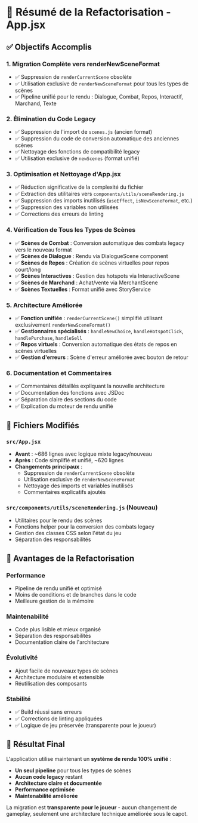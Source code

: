 # 🔄 Résumé de la Refactorisation - App.jsx

## ✅ Objectifs Accomplis

### 1. **Migration Complète vers renderNewSceneFormat**
- ✅ Suppression de `renderCurrentScene` obsolète
- ✅ Utilisation exclusive de `renderNewSceneFormat` pour tous les types de scènes
- ✅ Pipeline unifié pour le rendu : Dialogue, Combat, Repos, Interactif, Marchand, Texte

### 2. **Élimination du Code Legacy**
- ✅ Suppression de l'import de `scenes.js` (ancien format)
- ✅ Suppression du code de conversion automatique des anciennes scènes
- ✅ Nettoyage des fonctions de compatibilité legacy
- ✅ Utilisation exclusive de `newScenes` (format unifié)

### 3. **Optimisation et Nettoyage d'App.jsx**
- ✅ Réduction significative de la complexité du fichier
- ✅ Extraction des utilitaires vers `components/utils/sceneRendering.js`
- ✅ Suppression des imports inutilisés (`useEffect`, `isNewSceneFormat`, etc.)
- ✅ Suppression des variables non utilisées
- ✅ Corrections des erreurs de linting

### 4. **Vérification de Tous les Types de Scènes**
- ✅ **Scènes de Combat** : Conversion automatique des combats legacy vers le nouveau format
- ✅ **Scènes de Dialogue** : Rendu via DialogueScene component
- ✅ **Scènes de Repos** : Création de scènes virtuelles pour repos court/long
- ✅ **Scènes Interactives** : Gestion des hotspots via InteractiveScene
- ✅ **Scènes de Marchand** : Achat/vente via MerchantScene
- ✅ **Scènes Textuelles** : Format unifié avec StoryService

### 5. **Architecture Améliorée**
- ✅ **Fonction unifiée** : `renderCurrentScene()` simplifié utilisant exclusivement `renderNewSceneFormat()`
- ✅ **Gestionnaires spécialisés** : `handleNewChoice`, `handleHotspotClick`, `handlePurchase`, `handleSell`
- ✅ **Repos virtuels** : Conversion automatique des états de repos en scènes virtuelles
- ✅ **Gestion d'erreurs** : Scène d'erreur améliorée avec bouton de retour

### 6. **Documentation et Commentaires**
- ✅ Commentaires détaillés expliquant la nouvelle architecture
- ✅ Documentation des fonctions avec JSDoc
- ✅ Séparation claire des sections du code
- ✅ Explication du moteur de rendu unifié

## 🔧 Fichiers Modifiés

### `src/App.jsx`
- **Avant** : ~686 lignes avec logique mixte legacy/nouveau
- **Après** : Code simplifié et unifié, ~620 lignes
- **Changements principaux** :
  - Suppression de `renderCurrentScene` obsolète
  - Utilisation exclusive de `renderNewSceneFormat`
  - Nettoyage des imports et variables inutilisés
  - Commentaires explicatifs ajoutés

### `src/components/utils/sceneRendering.js` (Nouveau)
- Utilitaires pour le rendu des scènes
- Fonctions helper pour la conversion des combats legacy
- Gestion des classes CSS selon l'état du jeu
- Séparation des responsabilités

## 🚀 Avantages de la Refactorisation

### **Performance**
- Pipeline de rendu unifié et optimisé
- Moins de conditions et de branches dans le code
- Meilleure gestion de la mémoire

### **Maintenabilité**
- Code plus lisible et mieux organisé
- Séparation des responsabilités
- Documentation claire de l'architecture

### **Évolutivité**
- Ajout facile de nouveaux types de scènes
- Architecture modulaire et extensible
- Réutilisation des composants

### **Stabilité**
- ✅ Build réussi sans erreurs
- ✅ Corrections de linting appliquées
- ✅ Logique de jeu préservée (transparente pour le joueur)

## 🎯 Résultat Final

L'application utilise maintenant un **système de rendu 100% unifié** :
- **Un seul pipeline** pour tous les types de scènes
- **Aucun code legacy** restant
- **Architecture claire et documentée**
- **Performance optimisée**
- **Maintenabilité améliorée**

La migration est **transparente pour le joueur** - aucun changement de gameplay, seulement une architecture technique améliorée sous le capot.